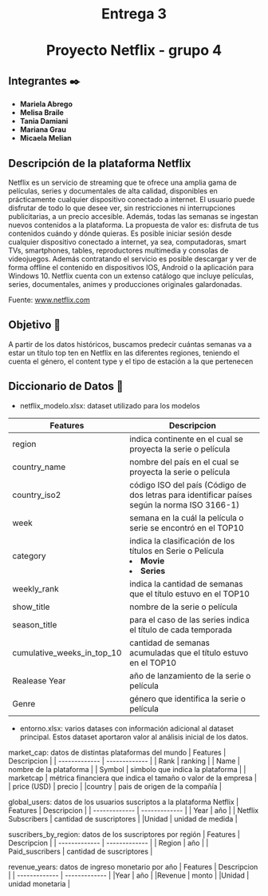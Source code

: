 <h1 align="center"> Entrega 3</h1>
<h1 align="center"> Proyecto Netflix - grupo 4 </h1>


## Integrantes ✒️
* **Mariela Abrego**
* **Melisa Braile** 
* **Tania Damiani**
* **Mariana Grau**
* **Micaela Melian**

## Descripción de la plataforma Netflix

Netflix es un servicio de streaming que te ofrece una amplia gama de películas, series y documentales de alta calidad, disponibles en prácticamente cualquier dispositivo conectado a internet.
El usuario puede disfrutar de todo lo que desee ver, sin restricciones ni interrupciones publicitarias, a un precio accesible. Además, todas las semanas se ingestan nuevos contenidos a la plataforma. 
La propuesta de valor es: disfruta de tus contenidos cuándo y dónde quieras. Es posible iniciar sesión desde cualquier dispositivo conectado a internet, ya sea, computadoras, smart TVs, smartphones, tables, reproductores multimedia y consolas de videojuegos. Además contratando el servicio es posible descargar y ver de forma offline el contenido en dispositivos IOS, Android o la aplicación para Windows 10. 
Netflix cuenta con un extenso catálogo que incluye películas, series, documentales, animes y producciones originales galardonadas. 

Fuente: www.netflix.com

## Objetivo 📌
A partir de los datos históricos, buscamos predecir cuántas semanas va a estar un título top ten en Netflix  en las diferentes regiones, teniendo el cuenta el género, el content type y el tipo de estación a la que pertenecen


## Diccionario de Datos 📄

*  netflix_modelo.xlsx: dataset utilizado para los modelos

| Features  | Descripcion |
| ------------- | ------------- |
| region  | indica continente en el cual se proyecta la serie o película  |
| country_name | nombre del país en el cual se proyecta la serie o película  |
| country_iso2  | código ISO del país (Código de dos letras para identificar países según la norma ISO 3166-1)  |
| week | semana en la cuál la película o serie se encontró en el TOP10 |
| category  | indica la clasificación de los títulos en Serie o Película <li>**Movie**</li><li>**Series**</li>   | 
| weekly_rank  |indica la cantidad de semanas que el título estuvo en el TOP10  |
| show_title  | nombre de la serie o película |
| season_title | para el caso de las series indica el título de cada temporada  |
| cumulative_weeks_in_top_10  | cantidad de semanas acumuladas que el título estuvo en el TOP10  |
| Realease Year  | año de lanzamiento de la serie o película |
| Genre | género que identifica la serie o película | 


* entorno.xlsx: varios datases con información adicional al dataset principal. Estos dataset aportaron valor al análisis inicial de los datos.

market_cap: datos de distintas plataformas del mundo
| Features  | Descripcion |
| ------------- | ------------- |
| Rank  | ranking  |
| Name | nombre de la plataforma  |
| Symbol  | simbolo que indica la plataforma  |
| marketcap  |  métrica financiera que indica el tamaño o valor de la empresa |
| price (USD)  |  precio |
|country  |  pais de origen de la compañía |

global_users: datos de los usuarios suscriptos a la plataforma Netflix
| Features  | Descripcion |
| ------------- | ------------- |
| Year  | año  |
| Netflix Subscribers  | cantidad de suscriptores  |
|Unidad |  unidad de medida |


suscribers_by_region: datos de los suscriptores por región
| Features  | Descripcion |
| ------------- | ------------- |
| Region  | año  |
| Paid_suscribers  | cantidad de suscriptores  |


revenue_years: datos de ingreso monetario por año
| Features  | Descripcion |
| ------------- | ------------- |
|Year  | año |
|Revenue  | monto |
|Unidad  | unidad monetaria |


 



